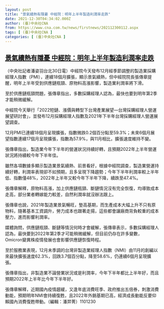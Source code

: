 ```yaml
---
layout: post
title: "景氣續熱有隱憂 中經院：明年上半年製造利潤率走跌"
date: 2021-12-30T04:34:02.000Z
author: (臺)中央社CNA
from: https://www.cna.com.tw/news/firstnews/202112300112.aspx
tags: [ (臺)中央社CNA ]
categories: [ (臺)中央社CNA ]
---
```

<!--1640838842000-->
[景氣續熱有隱憂 中經院：明年上半年製造利潤率走跌](https://www.cna.com.tw/news/firstnews/202112300112.aspx)
------

<div>
<div></div><div><p>（中央社記者潘姿羽台北30日電）中經院今天發布12月經季節調整的製造業採購經理人指數（PMI），連續18個月擴張，顯示景氣續熱，但中經院院長張傳章提醒，明年上半年受到供應鏈瓶頸、原物料高漲影響，製造業利潤率將下滑。</p><p>至於供應鏈瓶頸問題，張傳章指出，多數採購經理人認為，最快也要到明年第2季才能稍微緩解。</p><p>中經院今天舉行「2022短鏈、漲價與轉型下台灣產業展望—台灣採購經理人營運展望研討會」，並發布12月採購經理人指數及2021年下半年台灣採購經理人營運展望調查。</p><p>12月PMI已連續18個月呈現擴張，指數微跌0.2個百分點至59.3%；未來6個月展望指數連續17個月呈現擴張，指數為57.9%，與11月相比，擴張速度維持不變。</p><p>張傳章指出，製造業今年下半年的營運狀況持續好轉，且預期2022年上半年營運狀況將持續較今年下半年佳。</p><p>雖然各項數據多顯示製造業景氣續熱、前景看好，根據中經院調查，製造業營運持續好轉，利潤率表現卻不如預期，且多呈現下降趨勢；今年下半年利潤率較上半年低、指數僅48%，2022年上半年又較今年下半年下降，續跌至47.4%。</p><p>張傳章解釋，原物料高漲，加上供應鏈瓶頸、斷鏈情況沒有完全恢復，均導致成本走高，部分業者轉嫁能力較差，自然利潤率就沒辦法跟上。</p><p>張傳章也說，2021年製造業景氣暢旺，墊高基期，而生產成本大幅上升不只有原物料，隨著基本工資調升，勞力成本也跟著走揚，這些都會讓廠商背負較重的成本壓力，進而影響利潤率。</p><p>媒體詢問，供應鏈瓶頸、斷鏈等情況何時才會緩解，張傳章表示，多數採購經理人認為，最快要到2022年第2季才可能稍微緩解，但目前仍存在許多變數，Omicron變異株疫情發展也會影響供應鏈恢復時程。</p><p>至於服務業表現，12月未季調的台灣非製造業經理人指數（NMI）由11月的創編以來最快擴張速度62.3%，回跌3.7個百分點，降至58.6%，仍連續6個月呈現擴張。</p><p>張傳章指出，非製造業不論營業狀況或是利潤率，今年下半年都比上半年好，而且預期2022年上半年比今年下半年好。</p><p>張傳章解釋，近期國內疫情趨緩，又逢年底消費旺季、政府推出五倍券，刺激消費動能，預期明年NMI會持續復甦，且2022年外銷基期已高，經濟成長動能反要仰賴國內消費復甦帶動。（編輯：潘羿菁）1101230</p></div>
</div>
